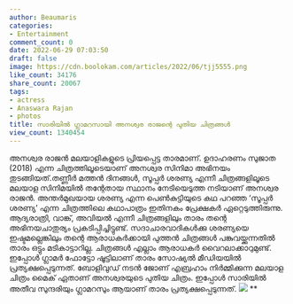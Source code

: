 ```yaml
---
author: Beaumaris
categories:
- Entertainment
comment_count: 0
date: 2022-06-29 07:03:50
draft: false
image: https://cdn.boolokam.com/articles/2022/06/tjj5555.png
like_count: 34176
share_count: 20067
tags:
- actress
- Anaswara Rajan
- photos
title: സാരിയിൽ ഗ്ലാമറസായി അനശ്വര രാജന്റെ പുതിയ ചിത്രങ്ങൾ
view_count: 1340454
---
```


അനശ്വര രാജൻ മലയാളികളുടെ പ്രിയപ്പെട്ട താരമാണ്. ഉദാഹരണം സുജാത (2018) എന്ന ചിത്രത്തിലൂടെയാണ് അനശ്വര സിനിമാ അഭിനയം തുടങ്ങിയത്.തണ്ണീർ മത്തൻ ദിനങ്ങൾ, സൂപ്പര്‍ ശരണ്യ എന്നീ ചിത്രങ്ങളിലൂടെ മലയാള സിനിമയിൽ തന്റേതായ സ്ഥാനം നേടിയെടുത്ത നടിയാണ് അനശ്വര രാജന്‍. അന്തർമുഖയായ ശരണ്യ എന്ന പെൺകുട്ടിയുടെ കഥ പറഞ്ഞ ‘സൂപ്പര്‍ ശരണ്യ’ എന്ന ചിത്രത്തിലെ കഥാപാത്രം ഇതിനകം പ്രേക്ഷകർ ഏറ്റെടുത്തിരുന്നു. ആദ്യരാത്രി, വാങ്ക്, അവിയൽ എന്നീ ചിത്രങ്ങളിലും താരം തന്റെ അഭിനയചാതുര്യം പ്രകടിപ്പിച്ചിട്ടുണ്ട്. സദാചാരവാദികൾക്കു ശരണ്യയെ ഇഷ്ടമല്ലെങ്കിലും തന്റെ ആരാധകർക്കായി പുത്തൻ ചിത്രങ്ങൾ പങ്കുവയ്ക്കുന്നതിൽ താരം ഒട്ടും മടികാട്ടാറില്ല. ചിത്രങ്ങൾ എല്ലാം ആരാധകർ വൈറലാക്കാറുമുണ്ട്. ഇപ്പോൾ ഗ്ലാമർ ഫോട്ടോ ഷൂട്ടിലാണ് താരം സോഷ്യൽ മീഡിയയിൽ പ്രത്യക്ഷപ്പെടുന്നത്. ബോളിവുഡ് നടൻ ജോണ് എബ്രഹാം നിർമ്മിക്കുന്ന മലയാള ചിത്രം മൈക് ഏതാണ് അനശ്വരയുടെ പുതിയ ചിത്രം. ഇപ്പോൾ സാരിയിൽ അതീവ സുന്ദരിയും ഗ്ലാമറസും ആയാണ് താരം പ്രത്യക്ഷപ്പെടുന്നത്. ![](https://cdn.boolokam.com/articles/2022/06/tjj5555.png) ** &nbsp;